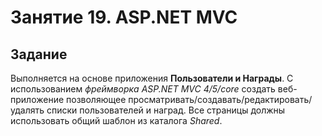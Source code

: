 ﻿# Занятие 19. ASP.NET MVC

## Задание

Выполняется на основе приложения **Пользователи и Награды**. С использованием *фреймворка* *ASP.NET* *MVC* *4/5/core* создать веб-приложение позволяющее просматривать/создавать/редактировать/удалять списки пользователей и наград. Все страницы должны использовать общий шаблон из каталога *Shared*.
